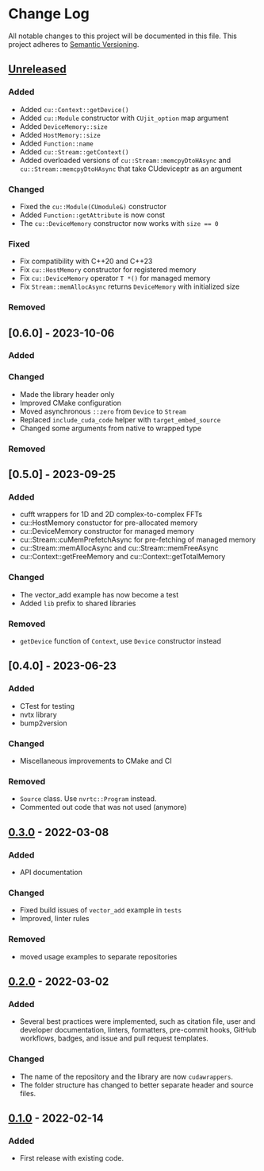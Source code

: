 # Change Log

All notable changes to this project will be documented in this file.
This project adheres to [Semantic Versioning](http://semver.org/).

## [Unreleased]

### Added
- Added `cu::Context::getDevice()`
- Added `cu::Module` constructor with `CUjit_option` map argument
- Added `DeviceMemory::size`
- Added `HostMemory::size`
- Added `Function::name`
- Added `cu::Stream::getContext()`
- Added overloaded versions of `cu::Stream::memcpyDtoHAsync` and `cu::Stream::memcpyDtoHAsync` that take CUdeviceptr as an argument

### Changed
- Fixed the `cu::Module(CUmodule&)` constructor
- Added `Function::getAttribute` is now const
- The `cu::DeviceMemory` constructor now works with `size == 0`

### Fixed
- Fix compatibility with C++20 and C++23
- Fix `cu::HostMemory` constructor for registered memory
- Fix `cu::DeviceMemory` operator `T *()` for managed memory
- Fix `Stream::memAllocAsync` returns `DeviceMemory` with initialized size

### Removed

## [0.6.0] - 2023-10-06

### Added
### Changed
- Made the library header only
- Improved CMake configuration
- Moved asynchronous `::zero` from `Device` to `Stream`
- Replaced `include_cuda_code` helper with `target_embed_source`
- Changed some arguments from native to wrapped type
### Removed

## [0.5.0] - 2023-09-25
### Added
- cufft wrappers for 1D and 2D complex-to-complex FFTs
- cu::HostMemory constuctor for pre-allocated memory
- cu::DeviceMemory constructor for managed memory
- cu::Stream::cuMemPrefetchAsync for pre-fetching of managed memory
- cu::Stream::memAllocAsync and cu::Stream::memFreeAsync
- cu::Context::getFreeMemory and cu::Context::getTotalMemory

### Changed
- The vector_add example has now become a test
- Added `lib` prefix to shared libraries

### Removed
- `getDevice` function of `Context`, use `Device` constructor instead

## [0.4.0] - 2023-06-23
### Added

- CTest for testing
- nvtx library
- bump2version

### Changed

- Miscellaneous improvements to CMake and CI

### Removed

- `Source` class. Use `nvrtc::Program` instead.
- Commented out code that was not used (anymore)

## [0.3.0] - 2022-03-08

### Added

- API documentation

### Changed

- Fixed build issues of `vector_add` example in `tests`
- Improved, linter rules

### Removed

- moved usage examples to separate repositories

## [0.2.0] - 2022-03-02

### Added

- Several best practices were implemented, such as citation file, user and developer documentation, linters, formatters, pre-commit hooks, GitHub workflows, badges, and issue and pull request templates.

### Changed

- The name of the repository and the library are now `cudawrappers`.
- The folder structure has changed to better separate header and source files.

## [0.1.0] - 2022-02-14

### Added

- First release with existing code.

[Unreleased]: https://github.com/nlesc-recruit/cudawrappers/compare/0.3.0...HEAD
[0.3.0]: https://github.com/nlesc-recruit/cudawrappers/compare/0.2.0...0.3.0
[0.2.0]: https://github.com/nlesc-recruit/cudawrappers/compare/0.1.0...0.2.0
[0.1.0]: https://github.com/nlesc-recruit/cudawrappers/releases/tag/0.1.0
